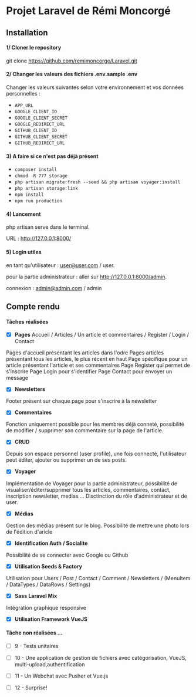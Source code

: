 # Projet Laravel de Rémi Moncorgé


## Installation 
#### 1/ Cloner le repository 

git clone https://github.com/remimoncorge/Laravel.git

#### 2/  Changer les valeurs des fichiers .env.sample .env
 Changer les valeurs suivantes  selon votre environnement et vos données personnelles :

- `APP_URL`
- `GOOGLE_CLIENT_ID`
- `GOOGLE_CLIENT_SECRET`
- `GOOGLE_REDIRECT_URL`
- `GITHUB_CLIENT_ID`
- `GITHUB_CLIENT_SECRET`
- `GITHUB_REDIRECT_URL`

#### 3) A faire si ce n'est pas déjà présent
- ```composer install```
- ```chmod -R 777 storage```
- ```php artisan migrate:fresh --seed && php artisan voyager:install```
- ```php artisan storage:link```
- ```npm install```
- ```npm run production```

#### 4) Lancement
php artisan serve dans le terminal.

URL : http://127.0.0.1:8000/

#### 5) Login utiles
en tant qu'utilisateur : user@user.com / user.

pour la partie administrateur : aller sur http://127.0.0.1:8000/admin.

connexion : admin@admin.com / admin

## Compte rendu
#### Tâches réalisées
* [x] **Pages** Accueil / Articles / Un article et commentaires / Register / Login / Contact

Pages d'accueil présentant les articles dans l'odre
Pages articles présentant tous les articles, le plus récent en haut
Page spécifique pour un article présentant l'article et ses commentaires
Page Register qui permet de s'inscrire
Page Login pour s'identifier
Page Contact pour envoyer un message


* [x] **Newsletters**

Footer présent sur chaque page pour s'inscrire à la newsletter
* [x] **Commentaires**

Fonction uniquement possible pour les membres déjà conneté, possibilité de modifier / supprimer son commentaire sur la page de l'article.
* [x] **CRUD** 

Depuis son espace personnel (user profile), une fois connecté, l'utilisateur peut éditer, ajouter ou supprimer un de ses posts.
* [x] **Voyager** 


Implémentation de Voyager pour la partie administrateur, possibilité de visualiser/éditer/supprimer tous les articles, commentaires, contact, inscription newsletter, medias ... Disctinction du rôle d'administrateur et de user.  

* [x] **Médias**

Gestion des médias présent sur le blog. Possibilité de mettre une photo lors de l'édition d'aricle
* [x] **Identification Auth / Socialite**

Possibilité de se connecter avec Google ou Github 
* [x] **Utilisation Seeds & Factory** 

Utilisation pour Users / Post / Contact / Comment / Newsletters /
(MenuItem / DataTypes / DataRows / Settings)
* [x]  **Sass** **Laravel Mix**

Intégration graphique responsive
* [x]  **Utilisation Framework VueJS**


#### Tâche non réalisées ...
* [ ] 9 - Tests unitaires
* [ ] 10 - Une application de gestion de fichiers avec catégorisation, VueJS, multi-upload,authentification
* [ ] 11 - Un Webchat avec Pusher et Vue.js
* [ ] 12 - Surprise!



